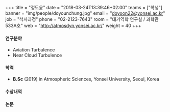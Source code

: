 +++
title = "정도윤"
date = "2018-03-24T13:39:46+02:00"
teams = ["학생"]
banner = "img/people/doyounchung.jpg"
email = "doyoon22@yonsei.ac.kr"
job = "석사과정"
phone = "02-2123-7643"
room = "대기역학 연구실 / 과학관 533A호"
web = "http://atmosdyn.yonsei.ac.kr/"
weight = 40
+++

#### 연구분야
+ Aviation Turbulence
+ Near Cloud Turbulence

#### 학력
 + **B.Sc** (2019) in Atmospheric Sciences, Yonsei University, Seoul, Korea

#### 수상내역

#### 논문
